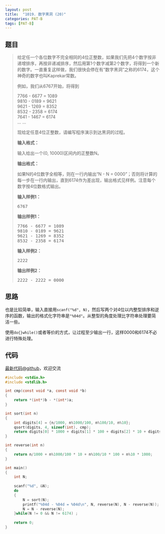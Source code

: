 ```yaml
---
layout: post
title:  "1019. 数字黑洞 (20)"
categories: PAT-B
tags: [PAT-B]
---
```

## 题目

> <div id="problemContent">
> <p>
> 给定任一个各位数字不完全相同的4位正整数，如果我们先把4个数字按非递增排序，再按非递减排序，然后用第1个数字减第2个数字，将得到一个新的数字。一直重复这样做，我们很快会停在有“数字黑洞”之称的6174，这个神奇的数字也叫Kaprekar常数。</p>
> <p>例如，我们从6767开始，将得到</p>
> <p>
> 7766 - 6677 = 1089<br/>
> 9810 - 0189 = 9621<br/>
> 9621 - 1269 = 8352<br/>
> 8532 - 2358 = 6174<br/>
> 7641 - 1467 = 6174<br/>
> ... ...</p>
> <p>现给定任意4位正整数，请编写程序演示到达黑洞的过程。</p>
> <p><b>
> 输入格式：
> </b></p>
> <p>输入给出一个(0, 10000)区间内的正整数N。
> </p>
> <p><b>
> 输出格式：
> </b></p>
> <p>如果N的4位数字全相等，则在一行内输出“N - N = 0000”；否则将计算的每一步在一行内输出，直到6174作为差出现，输出格式见样例。注意每个数字按4位数格式输出。
> </p>
> <b>输入样例1：</b><pre>
> 6767
> </pre>
> <b>输出样例1：</b><pre>
> 7766 - 6677 = 1089
> 9810 - 0189 = 9621
> 9621 - 1269 = 8352
> 8532 - 2358 = 6174
> </pre>
> <b>输入样例2：</b><pre>
> 2222
> </pre>
> <b>输出样例2：</b><pre>
> 2222 - 2222 = 0000
> </pre>
> </div>

## 思路

也是比较简单，输入直接用`scanf("%d", N)`，然后写两个对4位以内整型排序和逆序的函数，输出的格式化字符串是`"%04d"`。从整型的角度处理比字符串处理要简洁一些。

使用`do{}while()`或者等价的方式，让过程至少输出一行，这样0000和6174不必进行特殊处理。

## 代码

[最新代码@github](https://github.com/OliverLew/PAT/blob/master/PATBasic/1019.c)，欢迎交流
```c
#include <stdio.h>
#include <stdlib.h>

int cmp(const void *a, const void *b) 
{
    return *(int*)b - *(int*)a;
}

int sort(int n)
{
    int digits[4] = {n/1000, n%1000/100, n%100/10, n%10};
    qsort(digits, 4, sizeof(int), cmp);
    return digits[0] * 1000 + digits[1] * 100 + digits[2] * 10 + digits[3];
}

int reverse(int n)
{
    return n/1000 + n%1000/100 * 10 + n%100/10 * 100 + n%10 * 1000;
}

int main()
{
    int N;
    
    scanf("%d", &N);
    do
    {
        N = sort(N);
        printf("%04d - %04d = %04d\n", N, reverse(N), N - reverse(N));
        N = N - reverse(N);
    }while(N != 0 && N != 6174) ;
    
    return 0;
}

```